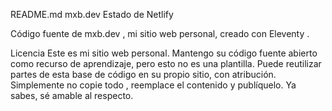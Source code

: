 README.md
mxb.dev
Estado de Netlify

Código fuente de mxb.dev , mi sitio web personal, creado con Eleventy .

Licencia
Este es mi sitio web personal. Mantengo su código fuente abierto como recurso de aprendizaje, pero esto no es una plantilla. Puede reutilizar partes de esta base de código en su propio sitio, con atribución. Simplemente no copie todo , reemplace el contenido y publíquelo. Ya sabes, sé amable al respecto.

